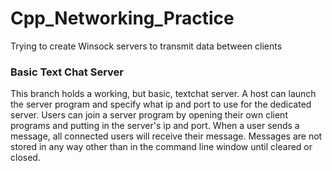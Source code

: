 # Cpp_Networking_Practice
Trying to create Winsock servers to transmit data between clients

### Basic Text Chat Server
This branch holds a working, but basic, textchat server. A host can launch the server program and specify what ip and port to use for the dedicated server. Users can join a server program by opening their own client programs and putting in the server's ip and port. When a user sends a message, all connected users will receive their message. Messages are not stored in any way other than in the command line window until cleared or closed.
